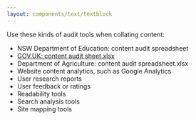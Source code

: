 ```yaml
---
layout: components/text/textblock
---
```


Use these kinds of audit tools when collating content:
- NSW Department of Education: content audit spreadsheet
- [GOV.UK: content audit sheet.xlsx](https://govdex.gov.au/confluence/download/attachments/323738640/GOV.UK%20example%20audit%20sheet%20.xlsx?version=1&modificationDate=1499391762614&api=v2)
- Department of Agriculture: content audit spreadsheet.xlsx
- Website content analytics, such as Google Analytics
- User research reports
- User feedback or ratings
- Readability tools
- Search analysis tools
- Site mapping tools
